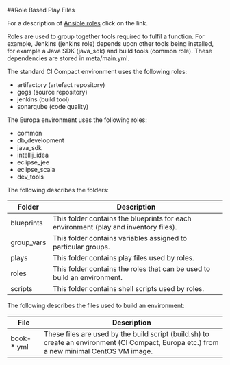 ##Role Based Play Files

For a description of [Ansible roles](http://docs.ansible.com/ansible/playbooks_roles.html) click on the link.

Roles are used to group together tools required to fulfil a function.  For example, Jenkins
(jenkins role) depends upon other tools being installed, for example a Java SDK (java_sdk) and build tools (common role).  These dependencies are stored in meta/main.yml.

The standard CI Compact environment uses the following roles:
- artifactory (artefact repository)
- gogs (source repository)
- jenkins (build tool)
- sonarqube (code quality)

The Europa environment uses the following roles:
- common
- db_development
- java_sdk
- intellij_idea
- eclipse_jee
- eclipse_scala
- dev_tools

The following describes the folders:

| Folder | Description |
|--------|--------|
| blueprints |This folder contains the blueprints for each environment (play and inventory files). |
| group_vars |This folder contains variables assigned to particular groups. |
| plays | This folder contains play files used by roles. |
| roles | This folder contains the roles that can be used to build an environment. |
| scripts | This folder contains shell scripts used by roles. |

The following describes the files used to build an environment:

| File | Description |
|--------|--------|
| book-*.yml | These files are used by the build script (build.sh) to create an environment (CI Compact, Europa etc.) from a new minimal CentOS VM image. |
